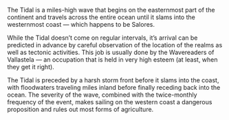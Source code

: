 The Tidal is a miles-high wave that begins on the easternmost part of the continent and travels across the entire ocean until it slams into the westernmost coast — which happens to be Salores.

While the Tidal doesn’t come on regular intervals, it’s arrival can be predicted in advance by careful observation of the location of the realms as well as tectonic activities. This job is usually done by the Wavereaders of Vallastela — an occupation that is held in very high esteem (at least, when they get it right).

The Tidal is preceded by a harsh storm front before it slams into the coast, with floodwaters traveling miles inland before finally receding back into the ocean. The severity of the wave, combined with the twice-monthly frequency of the event, makes sailing on the western coast a dangerous proposition and rules out most forms of agriculture.
